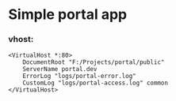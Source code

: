 # Simple portal app

### vhost:
```
<VirtualHost *:80>
    DocumentRoot "F:/Projects/portal/public"
    ServerName portal.dev
    ErrorLog "logs/portal-error.log"
    CustomLog "logs/portal-access.log" common
</VirtualHost>
```